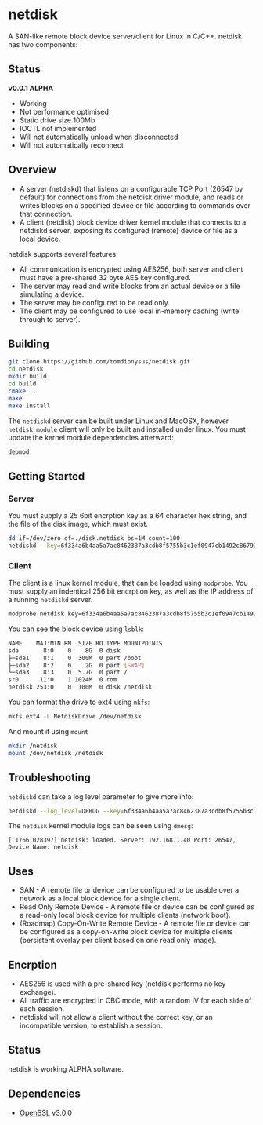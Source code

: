 # netdisk

A SAN-like remote block device server/client for Linux in C/C++. netdisk has two components:

## Status

**v0.0.1 ALPHA** 
* Working
* Not performance optimised
* Static drive size 100Mb
* IOCTL not implemented
* Will not automatically unload when disconnected
* Will not automatically reconnect

## Overview

* A server (netdiskd) that listens on a configurable TCP Port (26547 by default) for connections from the netdisk driver module, and reads or writes blocks on a specified device or file according to commands over that connection.
* A client (netdisk) block device driver kernel module that connects to a netdiskd server, exposing its configured (remote) device or file as a local device.

netdisk supports several features:

* All communication is encrypted using AES256, both server and client must have a pre-shared 32 byte AES key configured.
* The server may read and write blocks from an actual device or a file simulating a device.
* The server may be configured to be read only.
* The client may be configured to use local in-memory caching (write through to server).

## Building

```sh
git clone https://github.com/tomdionysus/netdisk.git
cd netdisk
mkdir build
cd build
cmake ..
make
make install
```

The `netdiskd` server can be built under Linux and MacOSX, however `netdisk_module` client will only be built and installed under linux. You must update the kernel module dependencies afterward:

```sh
depmod
```

## Getting Started

### Server

You must supply a 25 6bit encrption key as a 64 character hex string, and the file of the disk image, which must exist.

```sh
dd if=/dev/zero of=./disk.netdisk bs=1M count=100
netdiskd --key=6f334a6b4aa5a7ac8462387a3cdb8f5755b3c1ef0947cb1492c86793265166c0 --file=./disk.netdisk
```

### Client

The client is a linux kernel module, that can be loaded using `modprobe`. You must supply an indentical 256 bit encrption key, as well as the IP address of a running `netdiskd` server.

```sh
modprobe netdisk key=6f334a6b4aa5a7ac8462387a3cdb8f5755b3c1ef0947cb1492c86793265166c0 address=192.168.1.40
```

You can see the block device using `lsblk`:

```sh
NAME    MAJ:MIN RM  SIZE RO TYPE MOUNTPOINTS
sda       8:0    0    8G  0 disk 
├─sda1    8:1    0  300M  0 part /boot
├─sda2    8:2    0    2G  0 part [SWAP]
└─sda3    8:3    0  5.7G  0 part /
sr0      11:0    1 1024M  0 rom  
netdisk 253:0    0  100M  0 disk /netdisk
```

You can format the drive to ext4 using `mkfs`:

```sh
mkfs.ext4 -L NetdiskDrive /dev/netdisk
```

And mount it using `mount`

```sh
mkdir /netdisk
mount /dev/netdisk /netdisk
```

## Troubleshooting

`netdiskd` can take a log level parameter to give more info:

```sh
netdiskd --log_level=DEBUG --key=6f334a6b4aa5a7ac8462387a3cdb8f5755b3c1ef0947cb1492c86793265166c0 --file=./disk.netdisk
```

The `netdisk` kernel module logs can be seen using `dmesg`:

```
[ 1766.028397] netdisk: loaded. Server: 192.168.1.40 Port: 26547, Device Name: netdisk
```

## Uses

* SAN - A remote file or device can be configured to be usable over a network as a local block device for a single client.
* Read Only Remote Device - A remote file or device can be configured as a read-only local block device for multiple clients (network boot).
* (Roadmap) Copy-On-Write Remote Device - A remote file or device can be configured as a copy-on-write block device for multiple clients (persistent overlay per client based on one read only image).

## Encrption

* AES256 is used with a pre-shared key (netdisk performs no key exchange).
* All traffic are encrypted in CBC mode, with a random IV for each side of each session.
* netdiskd will not allow a client without the correct key, or an incompatible version, to establish a session.

## Status

netdisk is working ALPHA software.

## Dependencies

* [OpenSSL](https://github.com/openssl/openssl) v3.0.0

